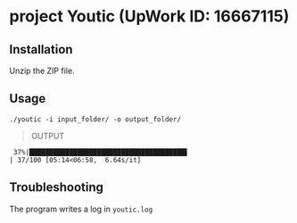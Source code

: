 # project Youtic (UpWork ID: 16667115)

## Installation

Unzip the ZIP file.


## Usage

```shell
./youtic -i input_folder/ -o output_folder/
```
> OUTPUT
```
 37%|███████████████████████████████████████▌                                                                   | 37/100 [05:14<06:58,  6.64s/it]
```


## Troubleshooting

The program writes a log in `youtic.log`
